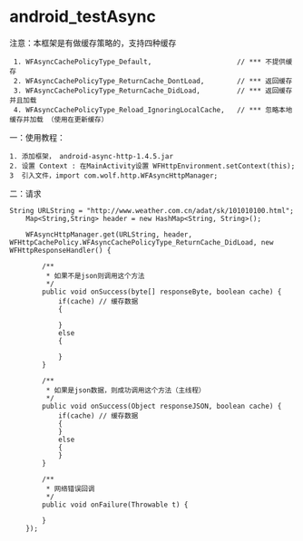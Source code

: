 # android_testAsync
 
   注意：本框架是有做缓存策略的，支持四种缓存
   
	 1. WFAsyncCachePolicyType_Default,                     // *** 不提供缓存
	 2. WFAsyncCachePolicyType_ReturnCache_DontLoad,        // *** 返回缓存
	 3. WFAsyncCachePolicyType_ReturnCache_DidLoad,         // *** 返回缓存并且加载
	 4. WFAsyncCachePolicyType_Reload_IgnoringLocalCache,   // *** 忽略本地缓存并加载 （使用在更新缓存）
  
  
一：使用教程：

    1. 添加框架， android-async-http-1.4.5.jar
    2. 设置 Context : 在MainActivity设置	WFHttpEnvironment.setContext(this);
    3  引入文件，import com.wolf.http.WFAsyncHttpManager;
    
二：请求
  
    String URLString = "http://www.weather.com.cn/adat/sk/101010100.html";
		Map<String,String> header = new HashMap<String, String>();
		
		WFAsyncHttpManager.get(URLString, header, WFHttpCachePolicy.WFAsyncCachePolicyType_ReturnCache_DidLoad, new WFHttpResponseHandler() {

			/**
			 * 如果不是json则调用这个方法
			 */
			public void onSuccess(byte[] responseByte, boolean cache) {
				if(cache) // 缓存数据
				{
					
				}
				else 
				{
					
				}
			}

			/**
			 * 如果是json数据，则成功调用这个方法（主线程）
			 */
			public void onSuccess(Object responseJSON, boolean cache) {
				if(cache) // 缓存数据
				{	
				}
				else 
				{
				}
			}

			/**
			 * 网络错误回调
			 */
			public void onFailure(Throwable t) {
				
			}
		});
